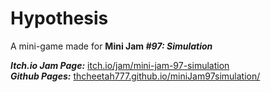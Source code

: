 # **Hypothesis**
A mini-game made for **Mini Jam *#97: Simulation***

***Itch.io Jam Page:*** [itch.io/jam/mini-jam-97-simulation](https://itch.io/jam/mini-jam-97-simulation)\
***Github Pages:*** [thcheetah777.github.io/miniJam97simulation/](https://thcheetah777.github.io/miniJam97simulation/)
